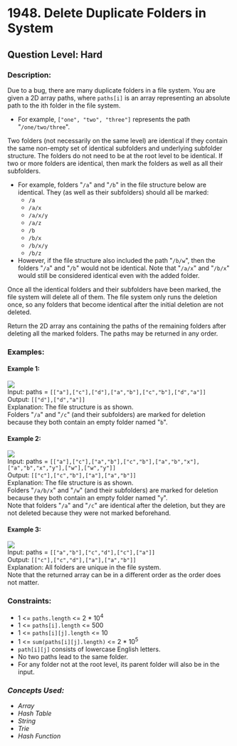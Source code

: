 # 1948. Delete Duplicate Folders in System
## Question Level: Hard
### Description:
Due to a bug, there are many duplicate folders in a file system. You are given a 2D array paths, where `paths[i]` is an array representing an absolute path to the ith folder in the file system.
- For example, `["one", "two", "three"]` represents the path "`/one/two/three`".

Two folders (not necessarily on the same level) are identical if they contain the same non-empty set of identical subfolders and underlying subfolder structure. The folders do not need to be at the root level to be identical. If two or more folders are identical, then mark the folders as well as all their subfolders.
- For example, folders "`/a`" and "`/b`" in the file structure below are identical. They (as well as their subfolders) should all be marked:
    - `/a`
    - `/a/x`
    - `/a/x/y`
    - `/a/z`
    - `/b`
    - `/b/x`
    - `/b/x/y`
    - `/b/z`
- However, if the file structure also included the path "`/b/w`", then the folders "`/a`" and "`/b`" would not be identical. Note that "`/a/x`" and "`/b/x`" would still be considered identical even with the added folder.

Once all the identical folders and their subfolders have been marked, the file system will delete all of them. The file system only runs the deletion once, so any folders that become identical after the initial deletion are not deleted.

Return the 2D array ans containing the paths of the remaining folders after deleting all the marked folders. The paths may be returned in any order.

### Examples:
#### Example 1:

<img src="https://assets.leetcode.com/uploads/2021/07/19/lc-dupfolder1.jpg"><br>
Input: paths = `[["a"],["c"],["d"],["a","b"],["c","b"],["d","a"]]`  
Output: `[["d"],["d","a"]]`  
Explanation: The file structure is as shown.  
Folders "`/a`" and "`/c`" (and their subfolders) are marked for deletion because they both contain an empty
folder named "`b`".
#### Example 2:

<img src="https://assets.leetcode.com/uploads/2021/07/19/lc-dupfolder2.jpg"><br>
Input: paths = `[["a"],["c"],["a","b"],["c","b"],["a","b","x"],["a","b","x","y"],["w"],["w","y"]]`    
Output: `[["c"],["c","b"],["a"],["a","b"]]`  
Explanation: The file structure is as shown.   
Folders "`/a/b/x`" and "`/w`" (and their subfolders) are marked for deletion because they both contain an empty folder named "`y`".  
Note that folders "`/a`" and "`/c`" are identical after the deletion, but they are not deleted because they were not marked beforehand.
#### Example 3:

<img src="https://assets.leetcode.com/uploads/2021/07/19/lc-dupfolder3.jpg"><br>
Input: paths = `[["a","b"],["c","d"],["c"],["a"]]`  
Output: `[["c"],["c","d"],["a"],["a","b"]]`  
Explanation: All folders are unique in the file system.  
Note that the returned array can be in a different order as the order does not matter.  

### Constraints:

- 1 <= `paths.length` <= 2 * 10<sup>4</sup>
- 1 <= `paths[i].length` <= 500
- 1 <= `paths[i][j].length` <= 10
- 1 <= `sum(paths[i][j].length)` <= 2 * 10<sup>5</sup>
- `path[i][j]` consists of lowercase English letters.
- No two paths lead to the same folder.
- For any folder not at the root level, its parent folder will also be in the input.

### <i>Concepts Used:
- Array
- Hash Table
- String
- Trie
- Hash Function</i>